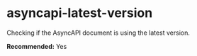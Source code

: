 # asyncapi-latest-version

Checking if the AsyncAPI document is using the latest version.

**Recommended:** Yes
